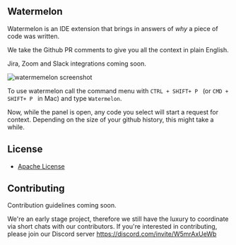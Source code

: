 ## Watermelon

Watermelon is an IDE extension that brings in answers of _why_ a piece of code was written.

We take the Github PR comments to give you all the context in plain English.

Jira, Zoom and Slack integrations coming soon.

![watermemelon screenshot](https://github.com/watermelontools/wm-extension/blob/main/imagen.png?raw=true)

To use watermelon call the command menu with `CTRL + SHIFT+ P ` (or `CMD + SHIFT+ P ` in Mac)
and type `Watermelon`.

Now, while the panel is open, any code you select will start a request for context. Depending on the size of your github history, this might take a while.

## License

- [Apache License](https://github.com/watermelontools/wm-extension/blob/main/LICENSE)

## Contributing

Contribution guidelines coming soon. 

We're an early stage project, therefore we still have the luxury to coordinate via short chats with our contributors. If you're interested in contributing, please join our Discord server https://discord.com/invite/W5mrAxUeWb
